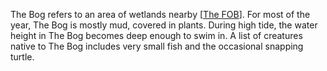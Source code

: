 The Bog refers to an area of wetlands nearby [[The FOB]]. For most of the year, The Bog is mostly mud, covered in plants. During high tide, the water height in The Bog becomes deep enough to swim in. A list of creatures native to The Bog includes very small fish and the occasional snapping turtle.

[//begin]: # "Autogenerated link references for markdown compatibility"
[The FOB]: <The FOB> "The FOB"
[//end]: # "Autogenerated link references"